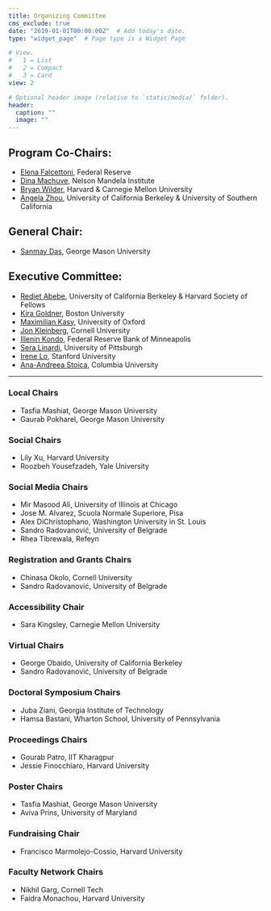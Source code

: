 ```yaml
---
title: Organizing Committee
cms_exclude: true
date: "2019-01-01T00:00:00Z"  # Add today's date.
type: "widget_page"  # Page type is a Widget Page

# View.
#   1 = List
#   2 = Compact
#   3 = Card
view: 2

# Optional header image (relative to `static/media/` folder).
header:
  caption: ""
  image: ""
---
```


## Program Co-Chairs:

- [Elena Falcettoni](https://www.elenafalcettoni.com/), Federal Reserve
- [Dina Machuve](https://nm-aist.ac.tz/index.php/dina), Nelson Mandela Institute
- [Bryan Wilder](https://bryanwilder.github.io/), Harvard & Carnegie Mellon University
- [Angela Zhou](https://angelamzhou.github.io/), University of California Berkeley & University of Southern California

## General Chair:
- [Sanmay Das](https://cs.gmu.edu/~sanmay/), George Mason University

## Executive Committee:
- [Rediet Abebe](https://www.cs.cornell.edu/~red/), University of California Berkeley & Harvard Society of Fellows
- [Kira Goldner](https://www.kiragoldner.com/), Boston University
- [Maximilian Kasy](https://maxkasy.github.io/home/), University of Oxford
- [Jon Kleinberg](https://www.cs.cornell.edu/home/kleinber/), Cornell University
- [Illenin Kondo](https://www.illenin.com/), Federal Reserve Bank of Minneapolis
- [Sera Linardi](http://www.linardi.gspia.pitt.edu/), University of Pittsburgh
- [Irene Lo](https://sites.google.com/view/irene-lo), Stanford University
- [Ana-Andreea Stoica](http://www.columbia.edu/~as5001/), Columbia University

- - -

### Local Chairs
- Tasfia Mashiat, George Mason University
- Gaurab Pokharel, George Mason University

### Social Chairs
- Lily Xu, Harvard University
- Roozbeh Yousefzadeh, Yale University

### Social Media Chairs
- Mir Masood Ali, University of Illinois at Chicago
- Jose M. Alvarez, Scuola Normale Superiore, Pisa
- Alex DiChristophano, Washington University in St. Louis
- Sandro Radovanović, University of Belgrade
- Rhea Tibrewala, Refeyn

### Registration and Grants Chairs
- Chinasa Okolo, Cornell University
- Sandro Radovanović, University of Belgrade

### Accessibility Chair
- Sara Kingsley, Carnegie Mellon University

### Virtual Chairs
- George Obaido, University of California Berkeley
- Sandro Radovanović, University of Belgrade

### Doctoral Symposium Chairs
- Juba Ziani, Georgia Institute of Technology
- Hamsa Bastani, Wharton School, University of Pennsylvania

### Proceedings Chairs
- Gourab Patro, IIT Kharagpur
- Jessie Finocchiaro, Harvard University

### Poster Chairs
- Tasfia Mashiat, George Mason University
- Aviva Prins, University of Maryland

### Fundraising Chair
- Francisco Marmolejo-Cossio, Harvard University

### Faculty Network Chairs
- Nikhil Garg, Cornell Tech
- Faidra Monachou, Harvard University